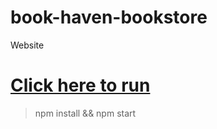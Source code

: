 # book-haven-bookstore

Website

# [Click here to run](https://stackblitz.com/edit/stackblitz-starters-ng1xvede)

> npm install && npm start
